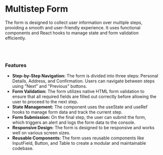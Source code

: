 # Multistep Form

The form is designed to collect user information over multiple steps, providing a smooth and user-friendly experience. It uses functional components and React hooks to manage state and form validation efficiently.

<br>

<br>

### Features

- **Step-by-Step Navigation:** The form is divided into three steps: Personal Details, Address, and Confirmation. Users can navigate between steps using "Next" and "Previous" buttons.
- **Form Validation:** The form utilizes native HTML form validation to ensure that all required fields are filled out correctly before allowing the user to proceed to the next step.
- **State Management:** The component uses the useState and useRef hooks to manage form data and track the current step.
- **Form Submission:** On the final step, the user can submit the form, which triggers an alert and logs the form data to the console.
- **Responsive Design:** The form is designed to be responsive and works well on various screen sizes.
- **Reusable Components:** The form uses reusable components like InputField, Button, and Table to create a modular and maintainable codebase.
